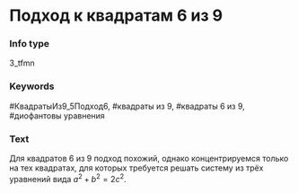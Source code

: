 # Подход к квадратам 6 из 9
### Info type
3_tfmn
### Keywords
#КвадратыИз9_5Подход6, #квадраты из 9, #квадраты 6 из 9, #диофантовы уравнения
### Text
Для квадратов 6 из 9 подход похожий, однако концентрируемся только на тех квадратах, для которых требуется решать систему из трёх уравнений вида $a^2 + b^2 = 2c^2$.